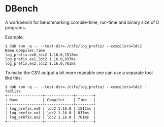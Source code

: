 # DBench

A workbench for benchmarking compile-time, run-time and binary size of D
programs.

Example:
```
$ dub run -q -- --test-dir=./ctfe/log_prefix/ --compilers=ldc2
Name,Compiler,Time
log_prefix.ex0,ldc2 1.16.0,1512ms
log_prefix.ex1,ldc2 1.16.0,837ms
log_prefix.ex2,ldc2 1.16.0,761ms
```

To make the CSV output a bit more readable one can use a separate tool like
this:
```
$ dub run -q -- --test-dir=./ctfe/log_prefix/ --compilers=ldc2 | tablize
+----------------+-------------+--------+
| Name           | Compiler    | Time   |
+----------------+-------------+--------+
| log_prefix.ex0 | ldc2 1.16.0 | 1512ms |
| log_prefix.ex1 | ldc2 1.16.0 | 837ms  |
| log_prefix.ex2 | ldc2 1.16.0 | 761ms  |
+----------------+-------------+--------+
```
